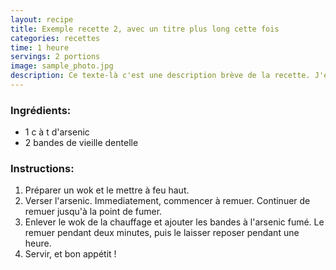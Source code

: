 ```yaml
---
layout: recipe
title: Exemple recette 2, avec un titre plus long cette fois
categories: recettes
time: 1 heure
servings: 2 portions
image: sample_photo.jpg
description: Ce texte-là c'est une description brève de la recette. J'espère que vous l'aimez !
---
```



### Ingrédients:

<ul>
    <li><span class="ingred-amount">1 c à t</span> d'arsenic</li>
    <li><span class="ingred-amount">2 bandes</span> de vieille dentelle</li>
</ul>


### Instructions:

<ol class="instructions">
    <li>Préparer un wok et le mettre à feu haut.</li>
    <li>Verser l'arsenic. Immediatement, commencer à remuer. Continuer de remuer jusqu'à la point de fumer.</li>
    <li>Enlever le wok de la chauffage et ajouter les bandes à l'arsenic fumé. Le remuer pendant deux minutes, puis le laisser reposer pendant une heure.</li>
    <li>Servir, et bon appétit ! </li>
</ol>